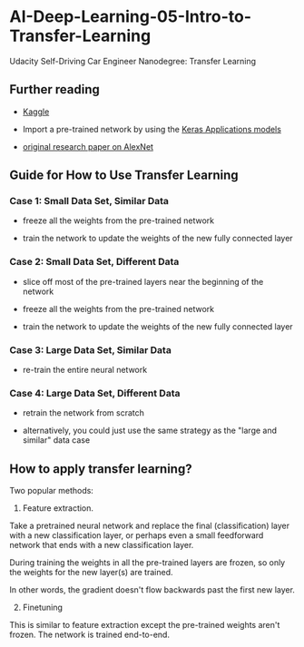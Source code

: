 # AI-Deep-Learning-05-Intro-to-Transfer-Learning
Udacity Self-Driving Car Engineer Nanodegree: Transfer Learning

## Further reading

- [Kaggle](https://www.kaggle.com/)

- Import a pre-trained network by using the [Keras Applications models](https://keras.io/applications/)

- [original research paper on AlexNet](https://papers.nips.cc/paper/4824-imagenet-classification-with-deep-convolutional-neural-networks.pdf)

## Guide for How to Use Transfer Learning

### Case 1: Small Data Set, Similar Data

- freeze all the weights from the pre-trained network

- train the network to update the weights of the new fully connected layer

### Case 2: Small Data Set, Different Data

- slice off most of the pre-trained layers near the beginning of the network

- freeze all the weights from the pre-trained network

- train the network to update the weights of the new fully connected layer

### Case 3: Large Data Set, Similar Data

- re-train the entire neural network

### Case 4: Large Data Set, Different Data

- retrain the network from scratch

- alternatively, you could just use the same strategy as the "large and similar" data case

## How to apply transfer learning?

Two popular methods:

1. Feature extraction. 

Take a pretrained neural network and replace the final (classification) layer with a new classification layer, or perhaps even a small feedforward network that ends with a new classification layer. 

During training the weights in all the pre-trained layers are frozen, so only the weights for the new layer(s) are trained. 

In other words, the gradient doesn't flow backwards past the first new layer.

2. Finetuning

This is similar to feature extraction except the pre-trained weights aren't frozen. The network is trained end-to-end.

